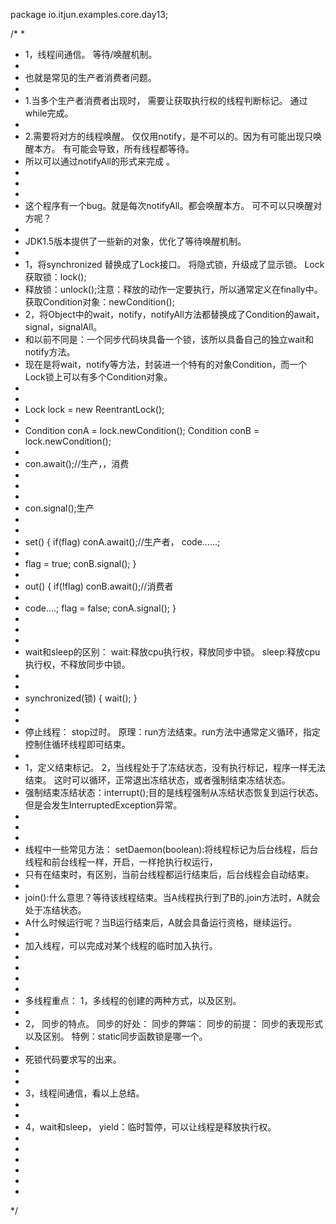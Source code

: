 package io.itjun.examples.core.day13;

/*
 * 
 * 1，线程间通信。 等待/唤醒机制。
 * 
 * 也就是常见的生产者消费者问题。
 * 
 * 1.当多个生产者消费者出现时， 需要让获取执行权的线程判断标记。 通过while完成。
 * 
 * 2.需要将对方的线程唤醒。 仅仅用notify，是不可以的。因为有可能出现只唤醒本方。 有可能会导致，所有线程都等待。
 * 所以可以通过notifyAll的形式来完成 。
 * 
 * 
 * 
 * 这个程序有一个bug。就是每次notifyAll。都会唤醒本方。 可不可以只唤醒对方呢？
 * 
 * JDK1.5版本提供了一些新的对象，优化了等待唤醒机制。
 * 
 * 1，将synchronized 替换成了Lock接口。 将隐式锁，升级成了显示锁。 Lock 获取锁：lock();
 * 释放锁：unlock();注意：释放的动作一定要执行，所以通常定义在finally中。 获取Condition对象：newCondition();
 * 2，将Object中的wait，notify，notifyAll方法都替换成了Condition的await，signal，signalAll。
 * 和以前不同是：一个同步代码块具备一个锁，该所以具备自己的独立wait和notify方法。
 * 现在是将wait，notify等方法，封装进一个特有的对象Condition，而一个Lock锁上可以有多个Condition对象。
 * 
 * 
 * Lock lock = new ReentrantLock();
 * 
 * Condition conA = lock.newCondition(); Condition conB = lock.newCondition();
 * 
 * con.await();//生产，，消费
 * 
 * 
 * 
 * con.signal();生产
 * 
 * 
 * set() { if(flag) conA.await();//生产者， code......;
 * 
 * flag = true; conB.signal(); }
 * 
 * out() { if(!flag) conB.await();//消费者
 * 
 * code....; flag = false; conA.signal(); }
 * 
 * 
 * 
 * wait和sleep的区别： wait:释放cpu执行权，释放同步中锁。 sleep:释放cpu执行权，不释放同步中锁。
 * 
 * 
 * synchronized(锁) { wait(); }
 * 
 * 
 * 停止线程： stop过时。 原理：run方法结束。run方法中通常定义循环，指定控制住循环线程即可结束。
 * 
 * 1，定义结束标记。 2，当线程处于了冻结状态，没有执行标记，程序一样无法结束。 这时可以循环，正常退出冻结状态，或者强制结束冻结状态。
 * 强制结束冻结状态：interrupt();目的是线程强制从冻结状态恢复到运行状态。 但是会发生InterruptedException异常。
 * 
 * 
 * 
 * 线程中一些常见方法： setDaemon(boolean):将线程标记为后台线程，后台线程和前台线程一样，开启，一样抢执行权运行，
 * 只有在结束时，有区别，当前台线程都运行结束后，后台线程会自动结束。
 * 
 * join():什么意思？等待该线程结束。当A线程执行到了B的.join方法时，A就会处于冻结状态。
 * A什么时候运行呢？当B运行结束后，A就会具备运行资格，继续运行。
 * 
 * 加入线程，可以完成对某个线程的临时加入执行。
 * 
 * 
 * 
 * 
 * 多线程重点： 1，多线程的创建的两种方式，以及区别。
 * 
 * 2， 同步的特点。 同步的好处： 同步的弊端： 同步的前提： 同步的表现形式以及区别。 特例：static同步函数锁是哪一个。
 * 
 * 死锁代码要求写的出来。
 * 
 * 
 * 3，线程间通信，看以上总结。
 * 
 * 
 * 4，wait和sleep， yield：临时暂停，可以让线程是释放执行权。
 * 
 * 
 * 
 * 
 * 
 * 
 */
